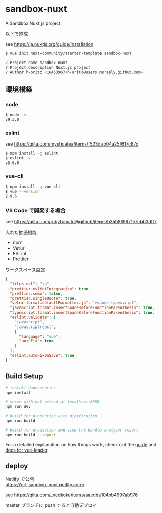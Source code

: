# sandbox-nuxt

A Sandbox Nuxt.js project

以下で作成

see https://ja.nuxtjs.org/guide/installation

```bash
$ vue init nuxt-community/starter-template sandbox-nuxt

? Project name sandbox-nuxt
? Project description Nuxt.js project
? Author h-orito <16453967+h-orito@users.noreply.github.com>
```

## 環境構築

### node

```bash
$ node -v
v9.3.0
```

### eslint

see https://qiita.com/mysticatea/items/f523dab04a25f617c87d

```bash
$ npm install -g eslint
$ eslint -v
v5.6.0
```

### vue-cli

```bash
$ npm install -g vue-cli
$ vue --version
2.9.6
```

### VS Code で開発する場合

see https://qiita.com/rubytomato@github/items/b35b819671e7cbb3dff7

入れた拡張機能

- npm
- Vetur
- ESLint
- Prettier

ワークスペース設定

```json
{
  "files.eol": "\n",
  "prettier.eslintIntegration": true,
  "prettier.semi": false,
  "prettier.singleQuote": true,
  "vetur.format.defaultFormatter.js": "vscode-typescript",
  "javascript.format.insertSpaceBeforeFunctionParenthesis": true,
  "typescript.format.insertSpaceBeforeFunctionParenthesis": true,
  "eslint.validate": [
    "javascript",
    "javascriptreact",
    {
      "language": "vue",
      "autoFix": true
    }
  ],
  "eslint.autoFixOnSave": true
}
```

## Build Setup

```bash
# install dependencies
npm install

# serve with hot reload at localhost:8080
npm run dev

# build for production with minification
npm run build

# build for production and view the bundle analyzer report
npm run build --report
```

For a detailed explanation on how things work, check out the [guide](http://vuejs-templates.github.io/webpack/) and [docs for vue-loader](http://vuejs.github.io/vue-loader).

## deploy

Netlify で公開  
https://ort-sandbox-nuxt.netlify.com/

see https://qiita.com/_neekoko/items/aaedba104bb4997ab976

master ブランチに push すると自動デプロイ
